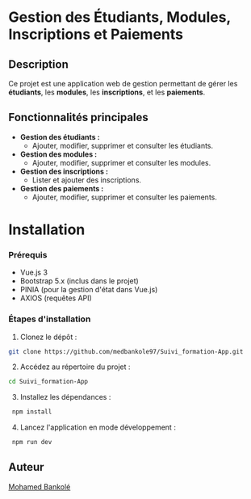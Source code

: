 # Gestion des Étudiants, Modules, Inscriptions et Paiements

## Description
Ce projet est une application web de gestion permettant de gérer les **étudiants**, les **modules**, les **inscriptions**, et les **paiements**.  

## Fonctionnalités principales
- **Gestion des étudiants :**
  - Ajouter, modifier, supprimer et consulter les étudiants.
- **Gestion des modules :**
  - Ajouter, modifier, supprimer et consulter les modules.
- **Gestion des inscriptions :**
  - Lister et ajouter des inscriptions.
- **Gestion des paiements :**
  - Ajouter, modifier, supprimer et consulter les paiements.

# Installation

### Prérequis
- Vue.js 3 
- Bootstrap 5.x (inclus dans le projet)
- PINIA  (pour la gestion d'état dans Vue.js)
- AXIOS (requêtes API)


### Étapes d'installation

1. Clonez le dépôt :

```bash
git clone https://github.com/medbankole97/Suivi_formation-App.git
```

2. Accédez au répertoire du projet :

```bash
cd Suivi_formation-App
```

3. Installez les dépendances :

```bash
 npm install
 ```

4. Lancez l'application en mode développement :

```bash
 npm run dev
```
##  Auteur
[Mohamed Bankolé](https://github.com/medbankole97)




